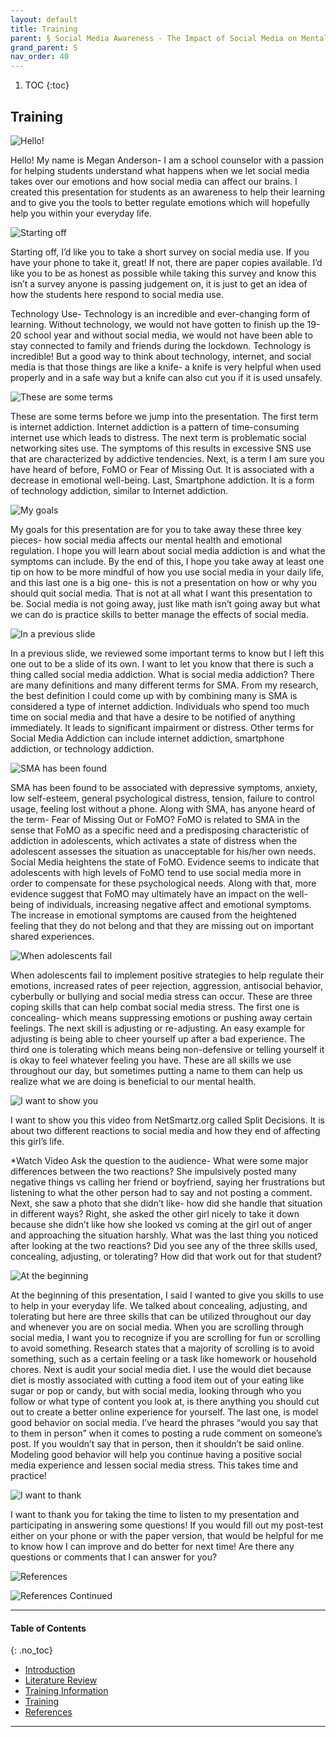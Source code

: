 ```yaml
---
layout: default
title: Training
parent: § Social Media Awareness - The Impact of Social Media on Mental Health  
grand_parent: S
nav_order: 40 
---
```

<style>
.dont-break-out {
  /* These are technically the same, but use both */
  overflow-wrap: break-word;
  word-wrap: break-word;

     -ms-word-break: break-all;
  /* This is the dangerous one in WebKit, as it breaks things wherever */
  word-break: break-all;
  /* Instead use this non-standard one: */
  word-break: break-word;
}

.youtube-container {
    position: relative;
    width: 100%;
    height: 0;
    padding-bottom: 56.25%;
}
.youtube-video {
    position: absolute;
    top: 0;
    left: 0;
    width: 100%;
    height: 100%;
}

</style>

<div class="dont-break-out" markdown="1">

1. TOC
{:toc}

## Training
![Hello!](https://statics.bsafes.com/images/papers/social-media-awareness-the-impact-of-social-media-on-mental-health-fig-1.png)

Hello! My name is Megan Anderson- I am a school counselor with a passion for helping students understand what happens when we let social media takes over our emotions and how social media can affect our brains. I created this presentation for students as an awareness to help their learning and to give you the tools to better regulate emotions which will hopefully help you within your everyday life.

![Starting off](https://statics.bsafes.com/images/papers/social-media-awareness-the-impact-of-social-media-on-mental-health-fig-2.png)

Starting off, I’d like you to take a short survey on social media use. If you have your phone to take it, great! If not, there are paper copies available. I’d like you to be as honest as possible while taking this survey and know this isn’t a survey anyone is passing judgement on, it is just to get an idea of how the students here respond to social media use.

Technology Use- Technology is an incredible and ever-changing form of learning. Without technology, we would not have gotten to finish up the 19-20 school year and without social media, we would not have been able to stay connected to family and friends during the lockdown. Technology is incredible! But a good way to think about technology, internet, and social media is that those things are like a knife- a knife is very helpful when used properly and in a safe way but a knife can also cut you if it is used unsafely.

![These are some terms](https://statics.bsafes.com/images/papers/social-media-awareness-the-impact-of-social-media-on-mental-health-fig-3.png)

These are some terms before we jump into the presentation. The first term is internet addiction. Internet addiction is a pattern of time-consuming internet use which leads to distress. The next term is problematic social networking sites use. The symptoms of this results in excessive SNS use that are characterized by addictive tendencies. Next, is a term I am sure you have heard of before, FoMO or Fear of Missing Out. It is associated with a decrease in emotional well-being. Last, Smartphone addiction. It is a form of technology addiction, similar to Internet addiction.

![My goals](https://statics.bsafes.com/images/papers/social-media-awareness-the-impact-of-social-media-on-mental-health-fig-4.png)

My goals for this presentation are for you to take away these three key pieces- how social media affects our mental health and emotional regulation. I hope you will learn about social media addiction is and what the symptoms can include. By the end of this, I hope you take away at least one tip on how to be more mindful of how you use social media in your daily life, and this last one is a big one- this is not a presentation on how or why you should quit social media. That is not at all what I want this presentation to be. Social media is not going away, just like math isn’t going away but what we can do is practice skills to better manage the effects of social media.

![In a previous slide](https://statics.bsafes.com/images/papers/social-media-awareness-the-impact-of-social-media-on-mental-health-fig-5.png)

In a previous slide, we reviewed some important terms to know but I left this one out to be a slide of its own. I want to let you know that there is such a thing called social media addiction. What is social media addiction? There are many definitions and many different terms for SMA. From my research, the best definition I could come up with by combining many is SMA is considered a type of internet addiction. Individuals who spend too much time on social media and that have a desire to be notified of anything immediately. It leads to significant impairment or distress. Other terms for Social Media Addiction can include internet addiction, smartphone addiction, or technology addiction.

![SMA has been found](https://statics.bsafes.com/images/papers/social-media-awareness-the-impact-of-social-media-on-mental-health-fig-6.png)

SMA has been found to be associated with depressive symptoms, anxiety, low self-esteem, general psychological distress, tension, failure to control usage, feeling lost without a phone. Along with SMA, has anyone heard of the term- Fear of Missing Out or FoMO? FoMO is related to SMA in the sense that FoMO as a specific need and a predisposing characteristic of addiction in adolescents, which activates a state of distress when the adolescent assesses the situation as unacceptable for his/her own needs. Social Media heightens the state of FoMO. Evidence seems to indicate that adolescents with high levels of FoMO tend to use social media more in order to compensate for these psychological needs. Along with that, more evidence suggest that FoMO may ultimately have an impact on the well-being of individuals, increasing negative affect and emotional symptoms. The increase in emotional symptoms are caused from the heightened feeling that they do not belong and that they are missing out on important shared experiences.

![When adolescents fail](https://statics.bsafes.com/images/papers/social-media-awareness-the-impact-of-social-media-on-mental-health-fig-7.png)

When adolescents fail to implement positive strategies to help regulate their emotions, increased rates of peer rejection, aggression, antisocial behavior, cyberbully or bullying and social media stress can occur. These are three coping skills that can help combat social media stress. The first one is concealing- which means suppressing emotions or pushing away certain feelings. The next skill is adjusting or re-adjusting. An easy example for adjusting is being able to cheer yourself up after a bad experience. The third one is tolerating which means being non-defensive or telling yourself it is okay to feel whatever feeling you have. These are all skills we use throughout our day, but sometimes putting a name to them can help us realize what we are doing is beneficial to our mental health.

![I want to show you](https://statics.bsafes.com/images/papers/social-media-awareness-the-impact-of-social-media-on-mental-health-fig-8.png)

I want to show you this video from NetSmartz.org called Split Decisions. It is about two different reactions to social media and how they end of affecting this girl’s life.

*Watch Video
Ask the question to the audience- What were some major differences between the two reactions? She impulsively posted many negative things vs calling her friend or boyfriend, saying her frustrations but listening to what the other person had to say and not posting a comment. Next, she saw a photo that she didn’t like- how did she handle that situation in different ways? Right, she asked the other girl nicely to take it down because she didn’t like how she looked vs coming at the girl out of anger and approaching the situation harshly. What was the last thing you noticed after looking at the two reactions? Did you see any of the three skills used, concealing, adjusting, or tolerating? How did that work out for that student?

![At the beginning](https://statics.bsafes.com/images/papers/social-media-awareness-the-impact-of-social-media-on-mental-health-fig-9.png)

At the beginning of this presentation, I said I wanted to give you skills to use to help in your everyday life. We talked about concealing, adjusting, and tolerating but here are three skills that can be utilized throughout our day and whenever you are on social media. When you are scrolling through social media, I want you to recognize if you are scrolling for fun or scrolling to avoid something. Research states that a majority of scrolling is to avoid something, such as a certain feeling or a task like homework or household chores. Next is audit your social media diet. I use the would diet because diet is mostly associated with cutting a food item out of your eating like sugar or pop or candy, but with social media, looking through who you follow or what type of content you look at, is there anything you should cut out to create a better online experience for yourself. The last one, is model good behavior on social media. I’ve heard the phrases “would you say that to them in person” when it comes to posting a rude comment on someone’s post. If you wouldn’t say that in person, then it shouldn’t be said online. Modeling good behavior will help you continue having a positive social media experience and lessen social media stress. This takes time and practice!

![I want to thank](https://statics.bsafes.com/images/papers/social-media-awareness-the-impact-of-social-media-on-mental-health-fig-10.png)

I want to thank you for taking the time to listen to my presentation and participating in answering some questions! If you would fill out my post-test either on your phone or with the paper version, that would be helpful for me to know how I can improve and do better for next time! Are there any questions or comments that I can answer for you?

![References](https://statics.bsafes.com/images/papers/social-media-awareness-the-impact-of-social-media-on-mental-health-fig-11.png)

![References Continued](https://statics.bsafes.com/images/papers/social-media-awareness-the-impact-of-social-media-on-mental-health-fig-12.png)

***

#### Table of Contents
{: .no_toc}

<ul><li> <a href="/docs/S/social-media-awareness-the-impact-of-social-media-on-mental-health-1/">Introduction</a></li><li> <a href="/docs/S/social-media-awareness-the-impact-of-social-media-on-mental-health-2/">Literature Review</a></li><li> <a href="/docs/S/social-media-awareness-the-impact-of-social-media-on-mental-health-3/">Training Information</a></li><li> <a href="/docs/S/social-media-awareness-the-impact-of-social-media-on-mental-health-4/">Training</a></li><li> <a href="/docs/S/social-media-awareness-the-impact-of-social-media-on-mental-health-5/">References</a></li></ul>

***

</div>

